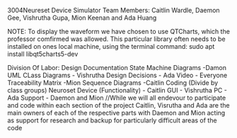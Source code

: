3004Neureset Device Simulator
Team Members: Caitlin Wardle, Daemon Gee, Vishrutha Gupa, Mion Keenan and Ada Huang

NOTE: To display the waveform we have chosen to use QTCharts, which the professor comfirmed was allowed. This particular library often needs to be installed
on ones local machine, using the terminal command: sudo apt install libqt5charts5-dev

Division Of Labor:
Design Documentation
      State Machine Diagrams -Damon
      UML CLass Diagrams - Vishrutha 
      Design Decisions - Ada 
      Video - Everyone
      Traceability Matrix -Mion 
      Sequence Diagrams -Caitlin
Coding (Divide by class groups)
    Neuroset Device (Functionality)  -  Caitlin
    GUI -	 Vishrutha 
    PC  -  Ada 
    Support - Daemon and Mion
    //While we will all endevour to participate and code within each section of the project Caitlin, Visrutha and Ada are the main owners of each of the
    respective parts with Daemon and Mion acting as support for research and backup for particularly difficult areas of the code
    

